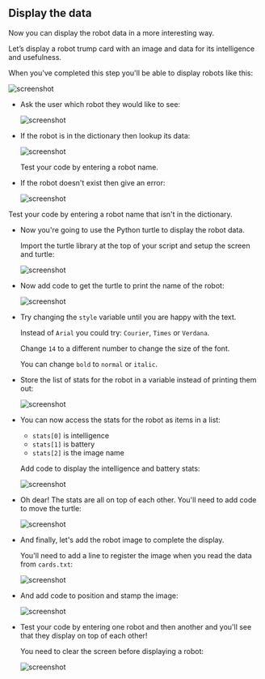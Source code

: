 ## Display the data

Now you can display the robot data in a more interesting way. 

Let’s display a robot trump card with an image and data for its intelligence and usefulness. 

When you've completed this step you'll be able to display robots like this:

![screenshot](images/robotrumps-example.png)

+ Ask the user which robot they would like to see:

  ![screenshot](images/robotrumps-choose.png)
  
+ If the robot is in the dictionary then lookup its data:

  ![screenshot](images/robotrumps-if.png)
  
  Test your code by entering a robot name.

+ If the robot doesn't exist then give an error:

  ![screenshot](images/robotrumps-else.png)
  
 Test your code by entering a robot name that isn't in the dictionary.

+ Now you're going to use the Python turtle to display the robot data. 

  Import the turtle library at the top of your script and setup the screen and turtle:

  ![screenshot](images/robotrumps-turtle.png)

+ Now add code to get the turtle to print the name of the robot:

  ![screenshot](images/robotrumps-name.png)
  
+ Try changing the `style` variable until you are happy with the text. 
  
  Instead of `Arial` you could try: `Courier`, `Times` or `Verdana`. 
  
  Change `14` to a different number to change the size of the font. 
  
  You can change `bold` to `normal` or `italic`. 
  
+ Store the list of stats for the robot in a variable instead of printing them out:

  ![screenshot](images/robotrumps-stats.png)
  
+ You can now access the stats for the robot as items in a list:

  + `stats[0]` is intelligence
  + `stats[1]` is battery
  + `stats[2]` is the image name
  
  Add code to display the intelligence and battery stats:
  
  ![screenshot](images/robotrumps-stats-2.png)
   
+ Oh dear! The stats are all on top of each other. You'll need to add code to move the turtle:

   ![screenshot](images/robotrumps-stats-3.png)

+ And finally, let's add the robot image to complete the display. 

  You'll need to add a line to register the image when you read the data from `cards.txt`:
  
  ![screenshot](images/robotrumps-register.png)
     
+ And add code to position and stamp the image:

  ![screenshot](images/robotrumps-image.png)
  
+ Test your code by entering one robot and then another and you'll see that they display on top of each other!

  You need to clear the screen before displaying a robot: 

  ![screenshot](images/robotrumps-clear.png)



